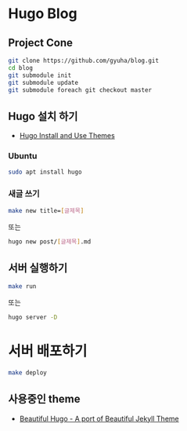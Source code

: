 # Hugo Blog

## Project Cone

```bash
git clone https://github.com/gyuha/blog.git
cd blog
git submodule init
git submodule update
git submodule foreach git checkout master
```

## Hugo 설치 하기

- [Hugo Install and Use Themes](https://gohugo.io/themes/installing-and-using-themes/)

### Ubuntu
```bash
sudo apt install hugo
```


### 새글 쓰기

```bash
make new title=[글제목]
```

또는

```bash
hugo new post/[글제목].md
```



## 서버 실행하기

```bash
make run
```

또는

```bash
hugo server -D
```



# 서버 배포하기

```bash
make deploy
```



## 사용중인 theme

- [Beautiful Hugo - A port of Beautiful Jekyll Theme](https://github.com/halogenica/beautifulhugo)
